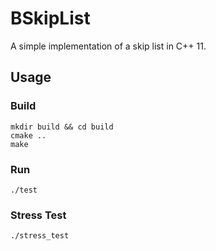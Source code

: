 # BSkipList

A simple implementation of a skip list in C++ 11.

## Usage

### Build

```shell
mkdir build && cd build
cmake ..
make
```

### Run

```shell
./test
```

### Stress Test

```shell
./stress_test
```